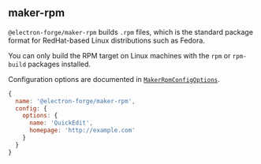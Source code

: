 ## maker-rpm

`@electron-forge/maker-rpm` builds `.rpm` files, which is the standard package format for RedHat-based Linux distributions such as Fedora.

You can only build the RPM target on Linux machines with the `rpm` or `rpm-build` packages installed.

Configuration options are documented in [`MakerRpmConfigOptions`](https://js.electronforge.io/interfaces/_electron_forge_maker_rpm._internal_.MakerRpmConfigOptions.html).

```javascript
{
  name: '@electron-forge/maker-rpm',
  config: {
    options: {
      name: 'QuickEdit',
      homepage: 'http://example.com'
    }
  }
}
```
